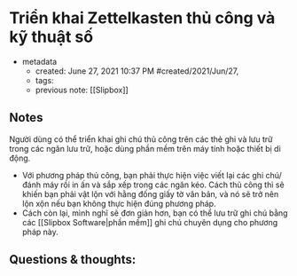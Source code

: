 ---
---

# Triển khai Zettelkasten thủ công và kỹ thuật số

- metadata
	- created: June 27, 2021 10:37 PM #created/2021/Jun/27,
	- tags:
	- previous note: [[Slipbox]]

## Notes
Người dùng có thể triển khai ghi chú thủ công trên các thẻ ghi và lưu trữ trong các ngăn lưu trữ, hoặc dùng phần mềm trên máy tính hoặc thiết bị di động. 
- Với phương pháp thủ công, bạn phải thực hiện việc viết lại các ghi chú/đánh máy rồi in ấn và sắp xếp trong các ngăn kéo. Cách thủ công thì sẽ khiến bạn phải vật lộn với hằng đống giấy tờ văn bản, và nó sẽ trở nên lộn xộn nếu bạn không thực hiện đúng phương pháp.
- Cách còn lại, mình nghĩ sẽ đơn giản hơn, bạn có thể lưu trữ ghi chú bằng các [[Slipbox Software|phần mềm]] ghi chú chuyên dụng cho phương pháp này.

## Questions & thoughts:

